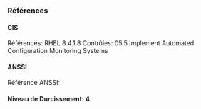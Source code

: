 ### Références

#### CIS
Références: RHEL 8 4.1.8
Contrôles: 05.5 Implement Automated Configuration Monitoring Systems

#### ANSSI
Référence ANSSI:

#### Niveau de Durcissement: 4
